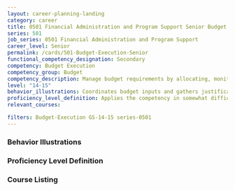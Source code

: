 ```yaml
---
layout: career-planning-landing
category: career
title: 0501 Financial Administration and Program Support Senior Budget Execution
series: 501
job_series: 0501 Financial Administration and Program Support
career_level: Senior
permalink: /cards/501-Budget-Execution-Senior
functional_competency_designation: Secondary
competency: Budget Execution
competency_group: Budget
competency_description: Manage budget requirements by allocating, monitoring and analyzing budgets in compliance with statutory/regulatory guidance.
level: "14-15"
behavior_illustrations: Coordinates budget inputs and gathers justifications
proficiency_level_definition: Applies the competency in somewhat difficult situations ? Requires frequent guidance ? Demonstrates familiarity with concepts and processes
relevant_courses: 

filters: Budget-Execution GS-14-15 series-0501
---
```


<div class="card-content-column behavior">
  <h3>Behavior Illustrations</h3>
  <dl></dl>
</div>
<div class="card-content-column prof-level">
  <h3>Proficiency Level Definition</h3>
  <dl></dl>
</div>
<div class="card-content-column">
  <h3>Course Listing</h3>
  <ul>
  
  </ul>
</div>